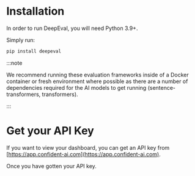 # Installation

In order to run DeepEval, you will need Python 3.9+.

Simply run:

```bash
pip install deepeval
```

:::note

We recommend running these evaluation frameworks inside of a Docker container or fresh environment where possible as there are a number of dependencies required for the AI models to get running (sentence-transformers, transformers).

:::

# Get your API Key

If you want to view your dashboard, you can get an API key from [https://app.confident-ai.com](https://app.confident-ai.com).

Once you have gotten your API key.
